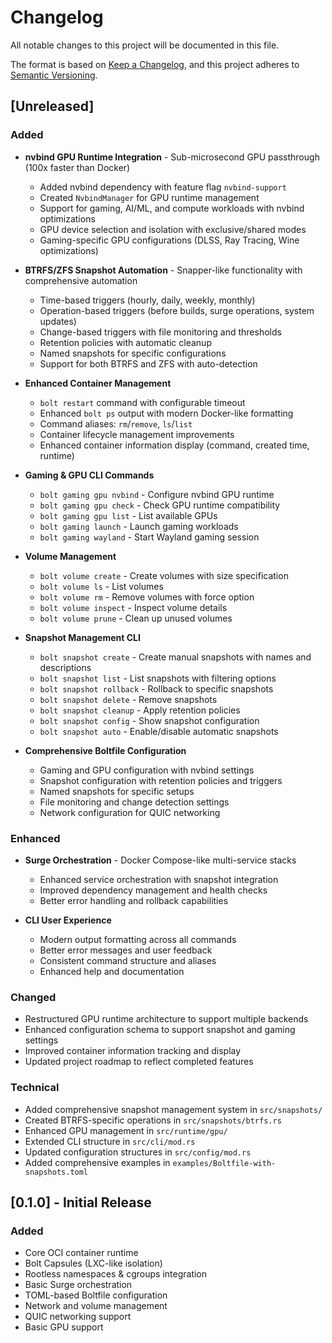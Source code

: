 # Changelog

All notable changes to this project will be documented in this file.

The format is based on [Keep a Changelog](https://keepachangelog.com/en/1.0.0/),
and this project adheres to [Semantic Versioning](https://semver.org/spec/v2.0.0.html).

## [Unreleased]

### Added
- **nvbind GPU Runtime Integration** - Sub-microsecond GPU passthrough (100x faster than Docker)
  - Added nvbind dependency with feature flag `nvbind-support`
  - Created `NvbindManager` for GPU runtime management
  - Support for gaming, AI/ML, and compute workloads with nvbind optimizations
  - GPU device selection and isolation with exclusive/shared modes
  - Gaming-specific GPU configurations (DLSS, Ray Tracing, Wine optimizations)

- **BTRFS/ZFS Snapshot Automation** - Snapper-like functionality with comprehensive automation
  - Time-based triggers (hourly, daily, weekly, monthly)
  - Operation-based triggers (before builds, surge operations, system updates)
  - Change-based triggers with file monitoring and thresholds
  - Retention policies with automatic cleanup
  - Named snapshots for specific configurations
  - Support for both BTRFS and ZFS with auto-detection

- **Enhanced Container Management**
  - `bolt restart` command with configurable timeout
  - Enhanced `bolt ps` output with modern Docker-like formatting
  - Command aliases: `rm`/`remove`, `ls`/`list`
  - Container lifecycle management improvements
  - Enhanced container information display (command, created time, runtime)

- **Gaming & GPU CLI Commands**
  - `bolt gaming gpu nvbind` - Configure nvbind GPU runtime
  - `bolt gaming gpu check` - Check GPU runtime compatibility
  - `bolt gaming gpu list` - List available GPUs
  - `bolt gaming launch` - Launch gaming workloads
  - `bolt gaming wayland` - Start Wayland gaming session

- **Volume Management**
  - `bolt volume create` - Create volumes with size specification
  - `bolt volume ls` - List volumes
  - `bolt volume rm` - Remove volumes with force option
  - `bolt volume inspect` - Inspect volume details
  - `bolt volume prune` - Clean up unused volumes

- **Snapshot Management CLI**
  - `bolt snapshot create` - Create manual snapshots with names and descriptions
  - `bolt snapshot list` - List snapshots with filtering options
  - `bolt snapshot rollback` - Rollback to specific snapshots
  - `bolt snapshot delete` - Remove snapshots
  - `bolt snapshot cleanup` - Apply retention policies
  - `bolt snapshot config` - Show snapshot configuration
  - `bolt snapshot auto` - Enable/disable automatic snapshots

- **Comprehensive Boltfile Configuration**
  - Gaming and GPU configuration with nvbind settings
  - Snapshot configuration with retention policies and triggers
  - Named snapshots for specific setups
  - File monitoring and change detection settings
  - Network configuration for QUIC networking

### Enhanced
- **Surge Orchestration** - Docker Compose-like multi-service stacks
  - Enhanced service orchestration with snapshot integration
  - Improved dependency management and health checks
  - Better error handling and rollback capabilities

- **CLI User Experience**
  - Modern output formatting across all commands
  - Better error messages and user feedback
  - Consistent command structure and aliases
  - Enhanced help and documentation

### Changed
- Restructured GPU runtime architecture to support multiple backends
- Enhanced configuration schema to support snapshot and gaming settings
- Improved container information tracking and display
- Updated project roadmap to reflect completed features

### Technical
- Added comprehensive snapshot management system in `src/snapshots/`
- Created BTRFS-specific operations in `src/snapshots/btrfs.rs`
- Enhanced GPU management in `src/runtime/gpu/`
- Extended CLI structure in `src/cli/mod.rs`
- Updated configuration structures in `src/config/mod.rs`
- Added comprehensive examples in `examples/Boltfile-with-snapshots.toml`

## [0.1.0] - Initial Release

### Added
- Core OCI container runtime
- Bolt Capsules (LXC-like isolation)
- Rootless namespaces & cgroups integration
- Basic Surge orchestration
- TOML-based Boltfile configuration
- Network and volume management
- QUIC networking support
- Basic GPU support